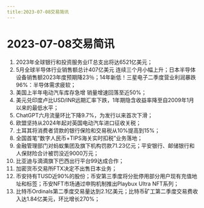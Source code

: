 ```yaml
---
title:2023-07-08交易简讯
---
```

# 2023-07-08交易简讯
1. 2023年全球银行和投资服务业IT总支出将达6521亿美元；
2. 5月全球半导体行业销售额总计407亿美元 连续三个月小幅上升；日本半导体设备销售额2023年度预期降23％；14年新低！三星电子二季度营业利润暴跌96%：半导体需求疲软；
3. 美国上半年电动汽车库存急增 销量增速回落至近50%；
4. 美元兑印度卢比USD/INR远期汇率下跌，1年期隐含收益率降至自2009年1月以来的最低水平；
5. ChatGPT六月流量环比下降9.7%，为发行以来首次下滑；
6. 欧盟坚持从2024年起对英国电动汽车进口征收关税；
7. 土耳其将消费者贷款的银行保险和交易税从10%提高到15%；
8. 全国首笔“数字人民币+TIPS海关实时扣税”业务落地；
9. 金融管理部门对蚂蚁集团及旗下机构罚款71.23亿元；平安银行、邮储银行和人保财险合计被罚没近9000万元；
10. 比亚迪与滴滴旗下巴西出行平台99达成合作；
11. 加密货币交易所FTX决定不出售日本业务；
12. 币安持有TUSD近90%的股份；币安第三季度将分批停用部分用户现有充值地址和标签；币安NFT市场通过申购机制推出Playbux Ultra NFT系列；
13. 比特币Ordinals第二季度交易量达到2.1亿美元；比特币矿工第二季度交易费收入达1.84亿美元，环比增长270%；